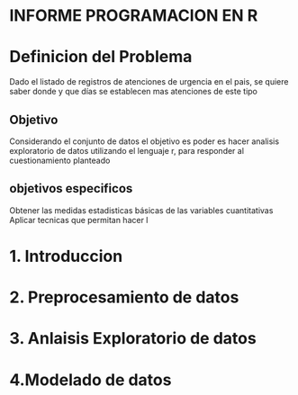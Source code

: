 # INFORME PROGRAMACION EN R
# Definicion del Problema
Dado el listado de registros de atenciones de urgencia en el pais, se quiere saber donde y que días se establecen mas atenciones de este tipo

## Objetivo
Considerando el conjunto de datos el objetivo es poder es hacer analisis exploratorio de datos utilizando el lenguaje r, para responder al cuestionamiento planteado

## objetivos especificos
Obtener las medidas estadisticas básicas de las variables cuantitativas
Aplicar tecnicas que permitan hacer l

# 1. Introduccion
# 2. Preprocesamiento de datos
# 3. Anlaisis Exploratorio de datos
# 4.Modelado de datos
